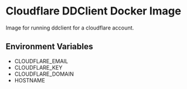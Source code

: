 # Cloudflare DDClient Docker Image

Image for running ddclient for a cloudflare account.

## Environment Variables

- CLOUDFLARE_EMAIL
- CLOUDFLARE_KEY
- CLOUDFLARE_DOMAIN
- HOSTNAME